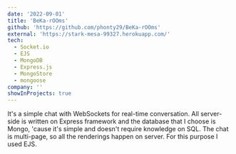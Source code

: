 ```yaml
---
date: '2022-09-01'
title: 'BeKa-rOOms'
github: 'https://github.com/phonty29/BeKa-rOOms'
external: 'https://stark-mesa-99327.herokuapp.com/'
tech:
  - Socket.io
  - EJS
  - MongoDB
  - Express.js
  - MongoStore
  - mongoose
company: ''
showInProjects: true
---
```


It's a simple chat with WebSockets for real-time conversation. All server-side is written on Express framework and the database that I choose is Mongo, 'cause it's simple and doesn't require knowledge on SQL. The chat is multi-page, so all the renderings happen on server. For this purpose I used EJS. 
